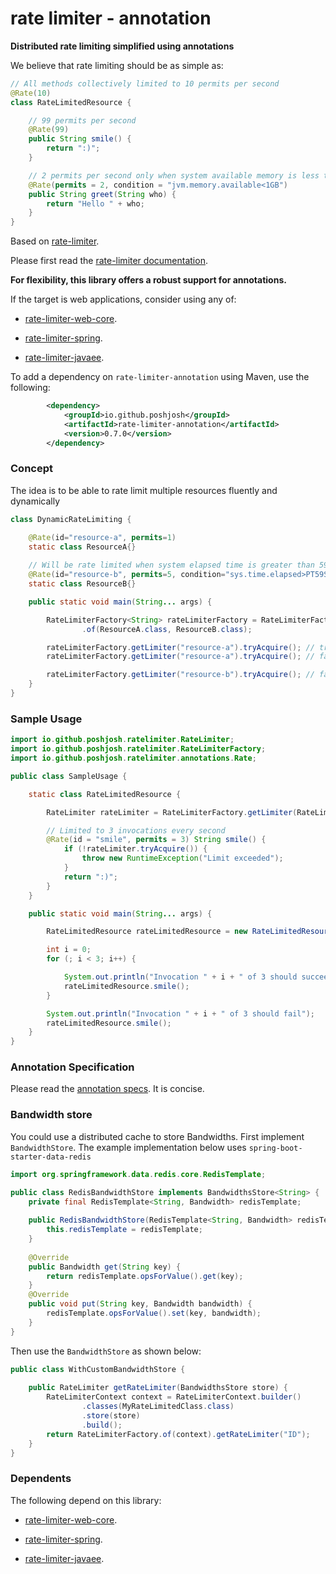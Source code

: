# rate limiter - annotation

__Distributed rate limiting simplified using annotations__

We believe that rate limiting should be as simple as:

```java
// All methods collectively limited to 10 permits per second
@Rate(10)
class RateLimitedResource {

    // 99 permits per second
    @Rate(99)
    public String smile() {
        return ":)";
    }

    // 2 permits per second only when system available memory is less than 1GB
    @Rate(permits = 2, condition = "jvm.memory.available<1GB") 
    public String greet(String who) {
        return "Hello " + who;
    }
}
```

Based on [rate-limiter](https://github.com/poshjosh/rate-limiter).

Please first read the [rate-limiter documentation](https://github.com/poshjosh/rate-limiter).

__For flexibility, this library offers a robust support for annotations.__

If the target is web applications, consider using any of:

- [rate-limiter-web-core](https://github.com/poshjosh/rate-limiter-web-core).

- [rate-limiter-spring](https://github.com/poshjosh/rate-limiter-spring).

- [rate-limiter-javaee](https://github.com/poshjosh/rate-limiter-javaee).

To add a dependency on `rate-limiter-annotation` using Maven, use the following:

```xml
        <dependency>
            <groupId>io.github.poshjosh</groupId>
            <artifactId>rate-limiter-annotation</artifactId>
            <version>0.7.0</version> 
        </dependency>
```

### Concept 

The idea is to be able to rate limit multiple resources fluently and dynamically

```java
class DynamicRateLimiting {

    @Rate(id="resource-a", permits=1)
    static class ResourceA{}
    
    // Will be rate limited when system elapsed time is greater than 59 seconds
    @Rate(id="resource-b", permits=5, condition="sys.time.elapsed>PT59S")
    static class ResourceB{}

    public static void main(String... args) {

        RateLimiterFactory<String> rateLimiterFactory = RateLimiterFactory
                .of(ResourceA.class, ResourceB.class);

        rateLimiterFactory.getLimiter("resource-a").tryAcquire(); // true
        rateLimiterFactory.getLimiter("resource-a").tryAcquire(); // false

        rateLimiterFactory.getLimiter("resource-b").tryAcquire(); // false
    }
}
```


### Sample Usage

```java
import io.github.poshjosh.ratelimiter.RateLimiter;
import io.github.poshjosh.ratelimiter.RateLimiterFactory;
import io.github.poshjosh.ratelimiter.annotations.Rate;

public class SampleUsage {

    static class RateLimitedResource {

        RateLimiter rateLimiter = RateLimiterFactory.getLimiter(RateLimitedResource.class, "smile");

        // Limited to 3 invocations every second
        @Rate(id = "smile", permits = 3) String smile() {
            if (!rateLimiter.tryAcquire()) {
                throw new RuntimeException("Limit exceeded");
            }
            return ":)";
        }
    }

    public static void main(String... args) {

        RateLimitedResource rateLimitedResource = new RateLimitedResource();

        int i = 0;
        for (; i < 3; i++) {

            System.out.println("Invocation " + i + " of 3 should succeed");
            rateLimitedResource.smile();
        }

        System.out.println("Invocation " + i + " of 3 should fail");
        rateLimitedResource.smile();
    }
}
```

### Annotation Specification

Please read the [annotation specs](docs/ANNOTATION_SPECS.md). It is concise.

### Bandwidth store

You could use a distributed cache to store Bandwidths. First implement
`BandwidthStore`. The example implementation below uses `spring-boot-starter-data-redis`

```java
import org.springframework.data.redis.core.RedisTemplate;

public class RedisBandwidthStore implements BandwidthsStore<String> {
    private final RedisTemplate<String, Bandwidth> redisTemplate;
    
    public RedisBandwidthStore(RedisTemplate<String, Bandwidth> redisTemplate) {
        this.redisTemplate = redisTemplate;
    }
    
    @Override 
    public Bandwidth get(String key) {
        return redisTemplate.opsForValue().get(key);
    }
    @Override 
    public void put(String key, Bandwidth bandwidth) {
        redisTemplate.opsForValue().set(key, bandwidth);
    }
}
```

Then use the `BandwidthStore` as shown below:

```java
public class WithCustomBandwidthStore {
    
    public RateLimiter getRateLimiter(BandwidthsStore store) {
        RateLimiterContext context = RateLimiterContext.builder()
                .classes(MyRateLimitedClass.class)
                .store(store)
                .build();
        return RateLimiterFactory.of(context).getRateLimiter("ID");
    }
}
```

### Dependents

The following depend on this library:

- [rate-limiter-web-core](https://github.com/poshjosh/rate-limiter-web-core).

- [rate-limiter-spring](https://github.com/poshjosh/rate-limiter-spring).

- [rate-limiter-javaee](https://github.com/poshjosh/rate-limiter-javaee).
